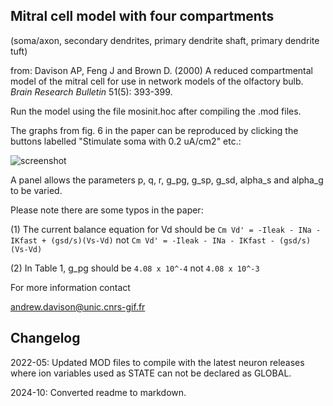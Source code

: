## Mitral cell model with four compartments

(soma/axon, secondary dendrites, primary dendrite shaft, primary
dendrite tuft)

from: Davison AP, Feng J and Brown D. (2000) A reduced compartmental model of
      the mitral cell for use in network models of the olfactory bulb.
      *Brain Research Bulletin* 51(5): 393-399.

Run the model using the file mosinit.hoc after compiling the .mod files.

The graphs from fig. 6 in the paper can be reproduced by clicking the buttons
labelled "Stimulate soma with 0.2 uA/cm2" etc.:

![screenshot](./screenshot.jpg)

A panel allows the parameters p, q, r, g_pg, g_sp, g_sd, alpha_s and alpha_g
to be varied.

Please note there are some typos in the paper:

(1) The current balance equation for Vd should be
    ``` Cm Vd' = -Ileak - INa - IKfast + (gsd/s)(Vs-Vd) ```
    not
    ``` Cm Vd' = -Ileak - INa - IKfast - (gsd/s)(Vs-Vd) ```


(2) In Table 1, g_pg should be 
    ```4.08 x 10^-4```
     not 
     ```4.08 x 10^-3```

For more information contact

andrew.davison@unic.cnrs-gif.fr

Changelog
 ---------
 2022-05: Updated MOD files to compile with the latest neuron releases where
          ion variables used as STATE can not be declared as GLOBAL.
          
 2024-10: Converted readme to markdown.
